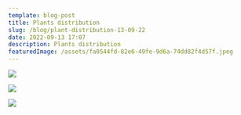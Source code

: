 ```yaml
---
template: blog-post
title: Plants distribution
slug: /blog/plant-distribution-13-09-22
date: 2022-09-13 17:07
description: Plants distribution
featuredImage: /assets/fa0544fd-82e6-49fe-9d6a-74dd82f4d57f.jpeg
---
```

![](/assets/37a1ce51-55f8-4aa0-9a05-751261b29db7.jpeg)

![](/assets/fa48b983-3cb3-4871-abba-f42018a665a8.jpeg)

![](/assets/6146c743-dded-4ea3-85d1-ed5f72113038.jpeg)